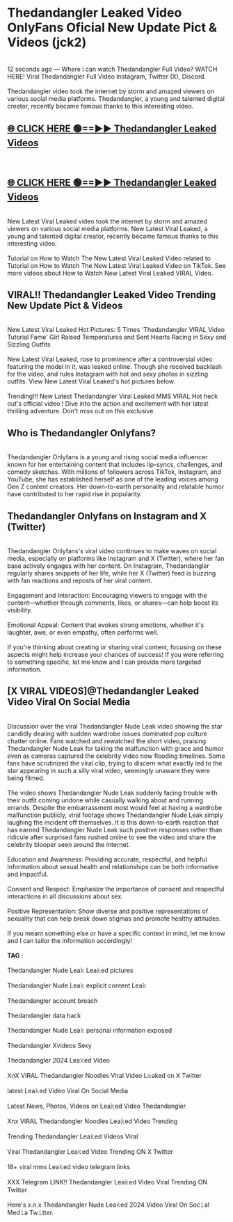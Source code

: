 # Thedandangler Leaked Video OnlyFans Oficial New Update Pict & Videos (jck2)
<br>
12 seconds ago — Where i can watch Thedandangler Full Video? WATCH HERE! Viral Thedandangler Full Video Instagram, Twitter (X), Discord.
<br><br>
Thedandangler video took the internet by storm and amazed viewers on various social media platforms. Thedandangler, a young and talented digital creator, recently became famous thanks to this interesting video.
<br>
<h2><a href="https://play.trustnlinepharmacy.us?title=Thedandangler">🌐 CLICK HERE 🟢==►► Thedandangler Leaked Videos</a></h2>
<br>
<h2><a href="https://play.trustnlinepharmacy.us?title=Thedandangler">🌐 CLICK HERE 🟢==►► Thedandangler Leaked Videos</a></h2>
<br>
New Latest Viral Leaked video took the internet by storm and amazed viewers on various social media platforms. New Latest Viral Leaked, a young and talented digital creator, recently became famous thanks to this interesting video.
<br><br>
Tutorial on How to Watch The New Latest Viral Leaked Video related to Tutorial on How to Watch The New Latest Viral Leaked Video on TikTok. See more videos about How to Watch New Latest Viral Leaked VIRAL Video.
<br>
<h2>VIRAL!! Thedandangler Leaked Video Trending New Update Pict & Videos</h2>
<br>
New Latest Viral Leaked Hot Pictures: 5 Times 'Thedandangler VIRAL Video Tutorial Fame' Girl Raised Temperatures and Sent Hearts Racing in Sexy and Sizzling Outfits
<br><br>
New Latest Viral Leaked, rose to prominence after a controversial video featuring the model in it, was leaked online. Though she received backlash for the video, and rules Instagram with hot and sexy photos in sizzling outfits. View New Latest Viral Leaked's hot pictures below.
<br><br>
Trending!!! New Latest Thedandangler Viral Leaked MMS VIRAL Hot heck out's official video ! Dive into the action and excitement with her latest thrilling adventure. Don't miss out on this exclusive.
<br>
<h2>Who is Thedandangler Onlyfans?</h2>
<br>
Thedandangler Onlyfans is a young and rising social media influencer known for her entertaining content that includes lip-syncs, challenges, and comedy sketches. With millions of followers across TikTok, Instagram, and YouTube, she has established herself as one of the leading voices among Gen Z content creators. Her down-to-earth personality and relatable humor have contributed to her rapid rise in popularity.
<br>
<h2>Thedandangler Onlyfans on Instagram and X (Twitter)</h2>
<br>
Thedandangler Onlyfans's viral video continues to make waves on social media, especially on platforms like Instagram and X (Twitter), where her fan base actively engages with her content. On Instagram, Thedandangler regularly shares snippets of her life, while her X (Twitter) feed is buzzing with fan reactions and reposts of her viral content.
<br><br>
Engagement and Interaction: Encouraging viewers to engage with the content—whether through comments, likes, or shares—can help boost its visibility.
<br><br>
Emotional Appeal: Content that evokes strong emotions, whether it's laughter, awe, or even empathy, often performs well.
<br><br>
If you're thinking about creating or sharing viral content, focusing on these aspects might help increase your chances of success! If you were referring to something specific, let me know and I can provide more targeted information.
<br>
<h2>[X VIRAL VIDEOS]@Thedandangler Leaked Video Viral On Social Media</h2>
<br>
Discussion over the viral Thedandangler Nude Leak video showing the star candidly dealing with sudden wardrobe issues dominated pop culture chatter online. Fans watched and rewatched the short video, praising Thedandangler Nude Leak for taking the malfunction with grace and humor even as cameras captured the celebrity video now flooding timelines. Some fans have scrutinized the viral clip, trying to discern what exactly led to the star appearing in such a silly viral video, seemingly unaware they were being filmed.
<br><br>
The video shows Thedandangler Nude Leak suddenly facing trouble with their outfit coming undone while casually walking about and running errands. Despite the embarrassment most would feel at having a wardrobe malfunction publicly, viral footage shows Thedandangler Nude Leak simply laughing the incident off themselves. It is this down-to-earth reaction that has earned Thedandangler Nude Leak such positive responses rather than ridicule after surprised fans rushed online to see the video and share the celebrity blooper seen around the internet.
<br><br>
Education and Awareness: Providing accurate, respectful, and helpful information about sexual health and relationships can be both informative and impactful.
<br><br>
Consent and Respect: Emphasize the importance of consent and respectful interactions in all discussions about sex.
<br><br>
Positive Representation: Show diverse and positive representations of sexuality that can help break down stigmas and promote healthy attitudes.
<br><br>
If you meant something else or have a specific context in mind, let me know and I can tailor the information accordingly!
<br><br>
<strong>TAG :</strong>
<br><br>
Thedandangler Nude Lea𝚔 Lea𝚔ed pictures
<br><br>
Thedandangler Nude Lea𝚔 explicit content Lea𝚔
<br><br>
Thedandangler account breach
<br><br>
Thedandangler data hack
<br><br>
Thedandangler Nude Lea𝚔 personal information exposed
<br><br>
Thedandangler Xvideos Sexy
<br><br>
Thedandangler 2024 Lea𝚔ed Video
<br><br>
XnX VIRAL Thedandangler Noodles Viral Video L𝚎aked on X Twitter
<br><br>
latest Lea𝚔ed Video Viral On Social Media
<br><br>
Latest News, Photos, Videos on Lea𝚔ed Video Thedandangler
<br><br>
Xnx VIRAL Thedandangler Noodles Lea𝚔ed Video Trending
<br><br>
Trending Thedandangler Lea𝚔ed Videos Viral
<br><br>
Viral Thedandangler Lea𝚔ed Video Trending ON X Twitter
<br><br>
18+ viral mms Lea𝚔ed video telegram links
<br><br>
XXX Telegram LINK!! Thedandangler Lea𝚔ed Video Viral Trending ON Twitter
<br><br>
Here's x.n.x Thedandangler Nude Lea𝚔ed 2024 Video Viral On Soc𝚒al Med𝚒a Tw𝚒tter.